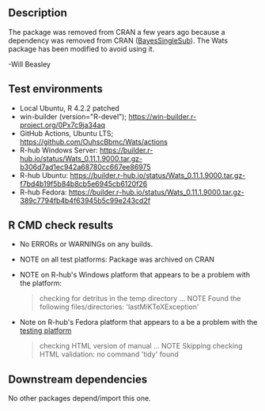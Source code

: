 ## Description

The package was removed from CRAN a few years ago because a dependency was removed from CRAN ([BayesSingleSub](https://CRAN.R-project.org/package=BayesSingleSub)).  The Wats package has been modified to avoid using it.

-Will Beasley

## Test environments

* Local Ubuntu, R 4.2.2 patched
* win-builder (version="R-devel"); https://win-builder.r-project.org/0Px7c9ja34aq
* GitHub Actions, Ubuntu LTS; https://github.com/OuhscBbmc/Wats/actions
* R-hub Windows Server: https://builder.r-hub.io/status/Wats_0.11.1.9000.tar.gz-b306d7ad1ec942a68780cc667ee86975
* R-hub Ubuntu: https://builder.r-hub.io/status/Wats_0.11.1.9000.tar.gz-f7bd4b19f5b84b8cb5e6945cb6120f26
* R-hub Fedora: https://builder.r-hub.io/status/Wats_0.11.1.9000.tar.gz-389c7794fb4b4f63945b5c99e243cd2f

## R CMD check results

* No ERRORs or WARNINGs on any builds.

* NOTE on all test platforms: Package was archived on CRAN

* NOTE on R-hub's Windows platform that appears to be a problem with the platform:
  > checking for detritus in the temp directory ... NOTE
  > Found the following files/directories:
  >   'lastMiKTeXException'

* Note on R-hub's Fedora platform that appears to a be a problem with the [testing platform](https://stackoverflow.com/a/75007979/1082435)
  > checking HTML version of manual ... NOTE
  > Skipping checking HTML validation: no command 'tidy' found


## Downstream dependencies

No other packages depend/import this one.
